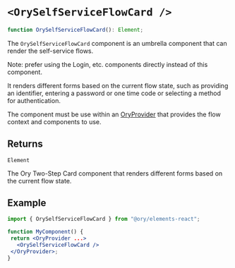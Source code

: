 # `<OrySelfServiceFlowCard />`

```ts
function OrySelfServiceFlowCard(): Element;
```

The `OrySelfServiceFlowCard` component is an umbrella component that can render the self-service flows.

Note: prefer using the Login, etc. components directly instead of this component.

It renders different forms based on the current flow state, such as providing an identifier,
entering a password or one time code or selecting a method for authentication.

The component must be use within an [OryProvider](OryProvider.md) that provides the flow context and components to use.

## Returns

`Element`

The Ory Two-Step Card component that renders different forms based on the current flow state.

## Example

```jsx
import { OrySelfServiceFlowCard } from "@ory/elements-react";

function MyComponent() {
 return <OryProvider ...>
   <OrySelfServiceFlowCard />
 </OryProvider>;
}
```
